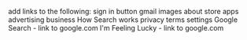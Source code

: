add links to the following:
    sign in button
    gmail
    images
    about
    store
    apps
    advertising
    business
    How Search works
    privacy
    terms
    settings
    Google Search - link to google.com
    I'm Feeling Lucky - link to google.com